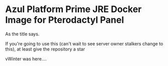 # Azul Platform Prime JRE Docker Image for Pterodactyl Panel
As the title says.

If you're going to use this (can't wait to see server owner stalkers change to this), at least give the repository a star

vWinter was here....
